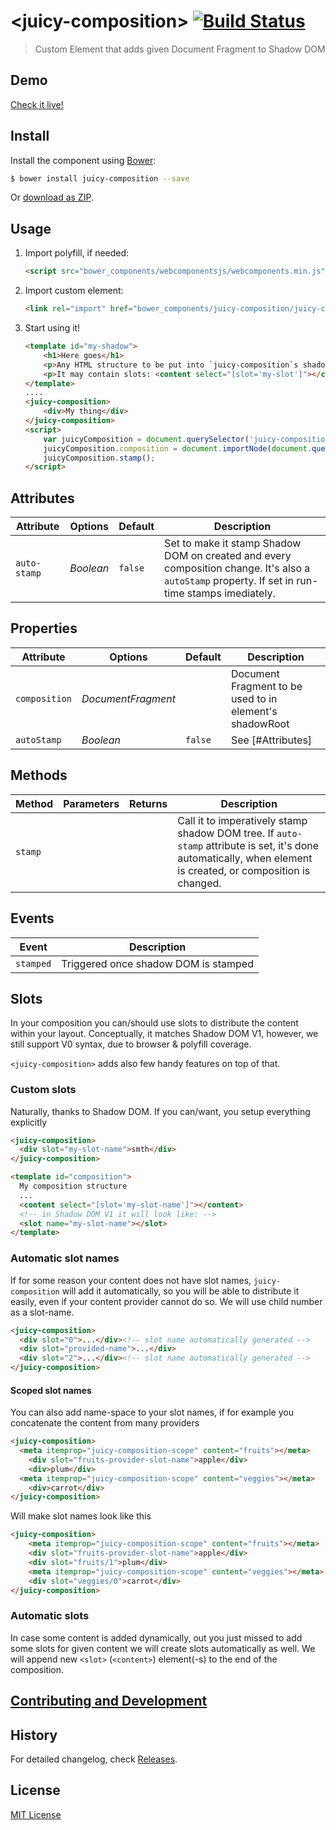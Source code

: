 # &lt;juicy-composition&gt; [![Build Status](https://travis-ci.org/Juicy/juicy-composition.svg?branch=gh-pages)](https://travis-ci.org/Juicy/juicy-composition)

> Custom Element that adds given Document Fragment to Shadow DOM

## Demo

[Check it live!](http://Juicy.github.io/juicy-composition)

## Install

Install the component using [Bower](http://bower.io/):

```sh
$ bower install juicy-composition --save
```

Or [download as ZIP](https://github.com/Juicy/juicy-composition/archive/gh-pages.zip).

## Usage

1. Import polyfill, if needed:

    ```html
    <script src="bower_components/webcomponentsjs/webcomponents.min.js"></script>
    ```

2. Import custom element:

    ```html
    <link rel="import" href="bower_components/juicy-composition/juicy-composition.html">
    ```

3. Start using it!

    ```html
    <template id="my-shadow">
        <h1>Here goes</h1>
        <p>Any HTML structure to be put into `juicy-composition`s shadowRoot</p>
        <p>It may contain slots: <content select="[slot='my-slot']"></content></p>
    </template>
    ....
    <juicy-composition>
        <div>My thing</div>
    </juicy-composition>
    <script>
        var juicyComposition = document.querySelector('juicy-composition');
        juicyComposition.composition = document.importNode(document.querySelector('#my-shadow').content, true);
        juicyComposition.stamp();
    </script>
    ```

## Attributes

Attribute     | Options     | Default      | Description
---           | ---         | ---          | ---
`auto-stamp`  | *Boolean*   | `false`      | Set to make it stamp Shadow DOM on created and every composition change. It's also a `autoStamp` property. If set in run-time stamps imediately.

## Properties

Attribute     | Options            | Default | Description
---           | ---                | ---     | ---
`composition` | *DocumentFragment* |         | Document Fragment to be used to in element's shadowRoot
`autoStamp`   | *Boolean*          | `false` | See [#Attributes]

## Methods

Method        | Parameters   | Returns     | Description
---           | ---          | ---         | ---
`stamp`       |              |             | Call it to imperatively stamp shadow DOM tree. If `auto-stamp` attribute is set, it's done automatically, when element is created, or composition is changed.

## Events

Event     | Description
---       | ---
`stamped` | Triggered once shadow DOM is stamped

## Slots

In your composition you can/should use slots to distribute the content within your layout. Conceptually, it matches Shadow DOM V1, however, we still support V0 syntax, due to browser & polyfill coverage.

`<juicy-composition>` adds also few handy features on top of that.

### Custom slots
Naturally, thanks to Shadow DOM. If you can/want, you setup everything explicitly

```html
<juicy-composition>
  <div slot="my-slot-name">smth</div>
</juicy-composition>
```
```html
<template id="composition">
  My composition structure
  ...
  <content select="[slot='my-slot-name']"></content>
  <!-- in Shadow DOM V1 it will look like: -->
  <slot name="my-slot-name"></slot>
</template>
```

### Automatic slot names
If for some reason your content does not have slot names, `juicy-composition` will add it automatically,
so you will be able to distribute it easily, even if your content provider cannot do so.
We will use child number as a slot-name.

```html
<juicy-composition>
  <div slot="0">...</div><!-- slot name automatically generated -->
  <div slot="provided-name">...</div>
  <div slot="2">...</div><!-- slot name automatically generated -->
</juicy-composition>
```

#### Scoped slot names

You can also add name-space to your slot names, if for example you concatenate the content from many providers

```html
<juicy-composition>
  <meta itemprop="juicy-composition-scope" content="fruits"></meta>
    <div slot="fruits-provider-slot-name">apple</div>
    <div>plum</div>
  <meta itemprop="juicy-composition-scope" content="veggies"></meta>
    <div>carrot</div>
</juicy-composition>
```
Will make slot names look like this
```html
<juicy-composition>
    <meta itemprop="juicy-composition-scope" content="fruits"></meta>
    <div slot="fruits-provider-slot-name">apple</div>
    <div slot="fruits/1">plum</div>
    <meta itemprop="juicy-composition-scope" content="veggies"></meta>
    <div slot="veggies/0">carrot</div>
</juicy-composition>
```

### Automatic slots
In case some content is added dynamically, out you just missed to add some slots for given content we will create slots automatically as well.
We will append new `<slot>` (`<content>`) element(-s) to the end of the composition.

## [Contributing and Development](CONTRIBUTING.md)

## History

For detailed changelog, check [Releases](https://github.com/Juicy/juicy-composition/releases).

## License

[MIT License](http://opensource.org/licenses/MIT)
